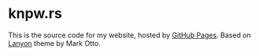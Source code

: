 # knpw.rs

This is the source code for my website, hosted by [GitHub Pages][ghp]. Based on
[Lanyon] theme by Mark Otto.

[ghp]: https://pages.github.com/ "GitHub Pages"
[Lanyon]: https://github.com/poole/lanyon "Lanyon"
